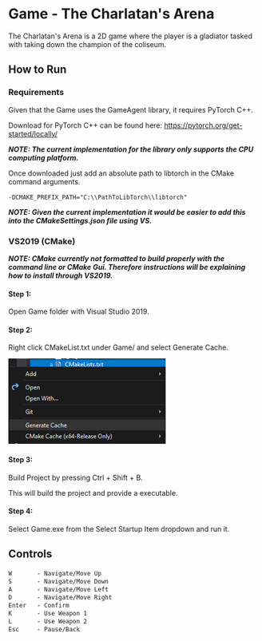 # Game - The Charlatan's Arena

The Charlatan's Arena is a 2D game where the player is a gladiator tasked with taking down the champion of the coliseum.

## How to Run

### Requirements

Given that the Game uses the GameAgent library, it requires PyTorch C++.

Download for PyTorch C++ can be found here: https://pytorch.org/get-started/locally/

***NOTE: The current implementation for the library only supports the CPU computing platform.***

Once downloaded just add an absolute path to libtorch in the CMake command arguments.

```
-DCMAKE_PREFIX_PATH="C:\\PathToLibTorch\\libtorch"
```

***NOTE: Given the current implementation it would be easier to add this into the CMakeSettings.json file using VS.***

### VS2019 (CMake)

***NOTE: CMake currently not formatted to build properly with the command line or CMake Gui. Therefore instructions will be explaining how to install through VS2019.***

#### Step 1:

Open Game folder with Visual Studio 2019.

#### Step 2:

Right click CMakeList.txt under Game/ and select Generate Cache.

<p>
    <img src="art/readme_step2.png" title="step2">
</p>

#### Step 3:

Build Project by pressing Ctrl + Shift + B.

This will build the project and provide a executable.

#### Step 4:

Select Game.exe from the Select Startup Item dropdown and run it.

## Controls

```
W       - Navigate/Move Up
S       - Navigate/Move Down
A       - Navigate/Move Left
D       - Navigate/Move Right
Enter   - Confirm
K       - Use Weapon 1
L       - Use Weapon 2
Esc     - Pause/Back
```
